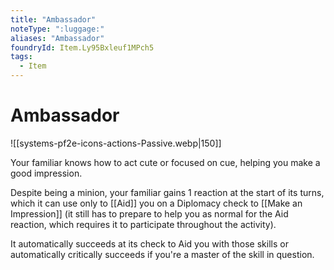 ```yaml
---
title: "Ambassador"
noteType: ":luggage:"
aliases: "Ambassador"
foundryId: Item.Ly95Bxleuf1MPch5
tags:
  - Item
---
```


# Ambassador
![[systems-pf2e-icons-actions-Passive.webp|150]]

Your familiar knows how to act cute or focused on cue, helping you make a good impression.

Despite being a minion, your familiar gains 1 reaction at the start of its turns, which it can use only to [[Aid]] you on a Diplomacy check to [[Make an Impression]] (it still has to prepare to help you as normal for the Aid reaction, which requires it to participate throughout the activity).

It automatically succeeds at its check to Aid you with those skills or automatically critically succeeds if you're a master of the skill in question.
